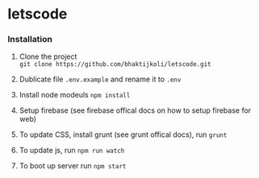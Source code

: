 # letscode


### Installation
1. Clone the project<br>
   ```git clone https://github.com/bhaktijkoli/letscode.git```

2. Dublicate file ```.env.example``` and rename it to ```.env```

3. Install node modeuls ```npm install```

4. Setup firebase (see firebase offical docs on how to setup firebase for web)

5. To update CSS, install grunt (see grunt offical docs), run ```grunt```

6. To update js, run ```npm run watch```

7. To boot up server run ```npm start```
